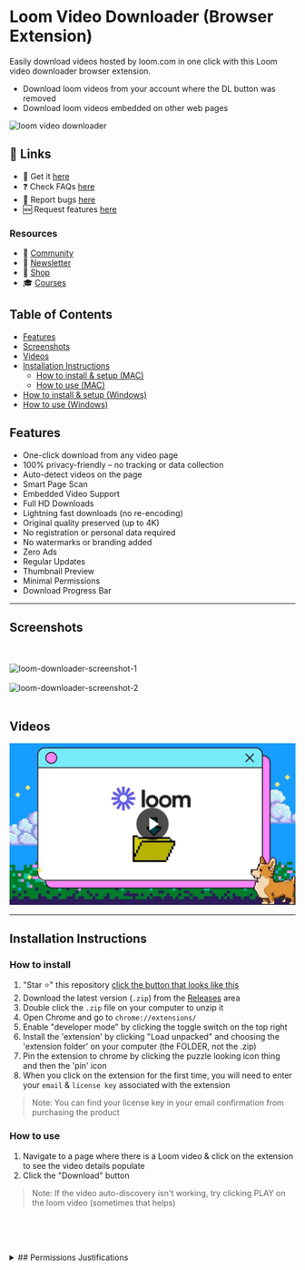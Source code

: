 # Loom Video Downloader (Browser Extension)

Easily download videos hosted by loom.com in one click with this Loom video downloader browser extension.

- Download loom videos from your account where the DL button was removed
- Download loom videos embedded on other web pages

![loom video downloader](https://github.com/user-attachments/assets/7428c562-6869-47a4-b8ea-451ef8f3d091)

## 🔗 Links

- 🎁 Get it [here](https://serp.ly/loom-video-downloader)
- ❓ Check FAQs [here](https://github.com/orgs/serpapps/discussions/categories/faq)
- 🐛 Report bugs [here](https://github.com/serpapps/loom-video-downloader/issues)
- 🆕 Request features [here](https://github.com/serpapps/loom-downloader/issues)

### Resources

- 💬 [Community](https://serp.ly/@serp/community)
- 💌 [Newsletter](https://serp.ly/@serp/email)
- 🛒 [Shop](https://serp.ly/@serp/store)
- 🎓 [Courses](https://serp.ly/@serp/courses)

## Table of Contents
- [Features](#features)
- [Screenshots](#screenshots)
- [Videos](#videos)
- [Installation Instructions](#installation-instructions)
  - [How to install \& setup (MAC)](#how-to-install--setup-mac)
  - [How to use (MAC)](#how-to-use-mac)
- [How to install \& setup (Windows)](#how-to-install--setup-windows)
- [How to use (Windows)](#how-to-use-windows)

## Features

- One-click download from any video page
- 100% privacy-friendly – no tracking or data collection
- Auto-detect videos on the page
- Smart Page Scan
- Embedded Video Support
- Full HD Downloads
- Lightning fast downloads (no re-encoding)
- Original quality preserved (up to 4K)
- No registration or personal data required
- No watermarks or branding added
- Zero Ads
- Regular Updates
- Thumbnail Preview
- Minimal Permissions
- Download Progress Bar
  
---

## Screenshots

<br><br>
![loom-downloader-screenshot-1](https://github.com/user-attachments/assets/a64edf75-7ad3-4d37-b2ff-552bad5d9139)
<br><br>
![loom-downloader-screenshot-2](https://github.com/user-attachments/assets/8114d5e2-6ef0-4ac2-b632-0e87594a822c)
<br><br>

## Videos

[![Video Thumbnail](https://raw.githubusercontent.com/devinschumacher/uploads/refs/heads/main/images/loom-video-downloader-installation-and-use-instructions-how-to-download-loom-videos.jpg)](https://www.youtube.com/watch?v=bbkhxMpIH4w)


---

## Installation Instructions

### How to install

1. "Star ⭐" this repository <a href="https://public-files.gumroad.com/fgqglcvq4v0u32yc0x0jvsllk4x6" target="_blank">click the button that looks like this</a>
2. Download the latest version (`.zip`) from the [Releases](https://github.com/serpapps/loom-video-downloader/releases) area
3. Double click the `.zip` file on your computer to unzip it
4. Open Chrome and go to `chrome://extensions/`
5. Enable "developer mode" by clicking the toggle switch on the top right
6. Install the 'extension' by clicking "Load unpacked" and choosing the 'extension folder' on your computer (the FOLDER, not the .zip)
7. Pin the extension to chrome by clicking the puzzle looking icon thing and then the 'pin' icon
8. When you click on the extension for the first time, you will need to enter your `email` & `license key` associated with the extension

> Note: You can find your license key in your email confirmation from purchasing the product

### How to use

1. Navigate to a page where there is a Loom video & click on the extension to see the video details populate
2. Click the "Download" button

> Note: If the video auto-discovery isn't working, try clicking PLAY on the loom video (sometimes that helps)


<br><br><br>

<details>
  <summary>
## Permissions Justifications
</summary>
### Single purpose description  
This extension allows users to download Loom videos directly from the Loom website to their local computer with a single click, making it easy to save and access videos offline.


### downloads justification  
The "downloads" permission is required to save Loom videos from the web directly to the user's computer. Without this, the extension would not be able to transfer video files to the user’s local storage.

### activeTab justification  
The "activeTab" permission is necessary to interact with the Loom website that the user is currently viewing. It enables the extension to detect and download videos only when the user activates the extension on an appropriate tab.

### storage justification  
The "storage" permission is used to save user preferences and extension settings locally. This ensures a smooth and personalized user experience each time the extension is used.

### notifications justification  
The "notifications" permission is used to inform users when a video download has started, completed, or if there is an error during the process. This keeps users updated about the status of their downloads.

### contextMenus justification  
The "contextMenus" permission allows the extension to add options to the right-click menu, making it more convenient for users to download Loom videos directly from the context menu without having to use the main extension popup.

### clipboardRead justification  
The "clipboardRead" permission may be used to allow users to quickly paste Loom video URLs from their clipboard into the extension for downloading, streamlining the user workflow.

### tabs justification  
The "tabs" permission is required to access information about the user's open tabs, such as the current URL, to ensure the extension only operates on Loom video pages and manages downloads efficiently.

### scripting justification  
The "scripting" permission allows the extension to execute scripts on Loom pages to detect video elements and facilitate the download functionality.

### offscreen justification  
The "offscreen" permission is used to process video files in the background, ensuring that downloads can be completed smoothly without interrupting the user’s browsing experience.

### cookies justification  
The "cookies" permission may be required to access authentication cookies for Loom, ensuring the extension can download videos that may require the user to be logged in.

### webNavigation justification  
The "webNavigation" permission helps the extension monitor navigation to Loom video pages, enabling it to offer download functionality only when appropriate.

### Host permission justification
Host permissions are requested for loom.com and its subdomains to enable the extension to detect and download Loom videos directly from the Loom website. No other hosts are accessed


### Remote code justification  
No, I am not using Remote code. All code is packaged within the extension and does not execute any external scripts or resources.




</details>
